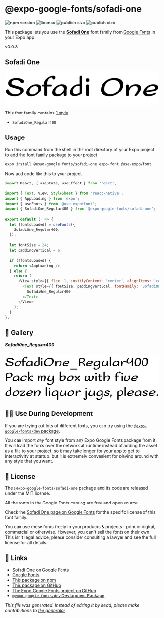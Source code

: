 # @expo-google-fonts/sofadi-one

![npm version](https://flat.badgen.net/npm/v/@expo-google-fonts/sofadi-one)
![license](https://flat.badgen.net/github/license/expo/google-fonts)
![publish size](https://flat.badgen.net/packagephobia/install/@expo-google-fonts/sofadi-one)
![publish size](https://flat.badgen.net/packagephobia/publish/@expo-google-fonts/sofadi-one)

This package lets you use the [**Sofadi One**](https://fonts.google.com/specimen/Sofadi+One) font family from [Google Fonts](https://fonts.google.com/) in your Expo app.

v0.0.3

## Sofadi One

![Sofadi One](./font-family.png)

This font family contains [1 style](#gallery).

- `SofadiOne_Regular400`

## Usage

Run this command from the shell in the root directory of your Expo project to add the font family package to your project
```sh
expo install @expo-google-fonts/sofadi-one expo-font @use-expo/font
```

Now add code like this to your project
```js
import React, { useState, useEffect } from 'react';

import { Text, View, StyleSheet } from 'react-native';
import { AppLoading } from 'expo';
import { useFonts } from '@use-expo/font';
import { SofadiOne_Regular400 } from '@expo-google-fonts/sofadi-one';

export default () => {
  let [fontsLoaded] = useFonts({
    SofadiOne_Regular400,
  });

  let fontSize = 24;
  let paddingVertical = 6;

  if (!fontsLoaded) {
    return <AppLoading />;
  } else {
    return (
      <View style={{ flex: 1, justifyContent: 'center', alignItems: 'center' }}>
        <Text style={{ fontSize, paddingVertical, fontFamily: 'SofadiOne_Regular400' }}>
          SofadiOne_Regular400
        </Text>
      </View>
    );
  }
};

```

## 🔡 Gallery

##### SofadiOne_Regular400
![SofadiOne_Regular400](./bd2ee7258a722de3e36e84a9aadf3edfe4b91221f382e3e5bbe75b786119526f.ttf.png)


## 👩‍💻 Use During Development

If you are trying out lots of different fonts, you can try using the [`@expo-google-fonts/dev` package](https://github.com/expo/google-fonts/tree/master/font-packages/dev#readme).

You can import *any* font style from any Expo Google Fonts package from it. It will load the fonts
over the network at runtime instead of adding the asset as a file to your project, so it may take longer
for your app to get to interactivity at startup, but it is extremely convenient
for playing around with any style that you want.

## 📖 License

The `@expo-google-fonts/sofadi-one` package and its code are released under the MIT license.

All the fonts in the Google Fonts catalog are free and open source.

Check the [Sofadi One page on Google Fonts](https://fonts.google.com/specimen/Sofadi+One) for the specific license of this font family.

You can use these fonts freely in your products & projects - print or digital, commercial or otherwise. However, you can't sell the fonts on their own. This isn't legal advice, please consider consulting a lawyer and see the full license for all details.

## 🔗 Links

- [Sofadi One on Google Fonts](https://fonts.google.com/specimen/Sofadi+One)
- [Google Fonts](https://fonts.google.com/)
- [This package on npm](https://www.npmjs.com/package/@expo-google-fonts/sofadi-one)
- [This package on GitHub](https://github.com/expo/google-fonts/tree/master/font-packages/sofadi-one)
- [The Expo Google Fonts project on GitHub](https://github.com/expo/google-fonts)
- [`@expo-google-fonts/dev` Devlopment Package](https://github.com/expo/google-fonts/tree/master/font-packages/dev)


*This file was generated. Instead of editing it by head, please make contributions to [the generator](https://github.com/expo/google-fonts/tree/master/packages/generator)*
